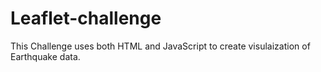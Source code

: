 # Leaflet-challenge
This Challenge uses both HTML and JavaScript to create visulaization of Earthquake data.
